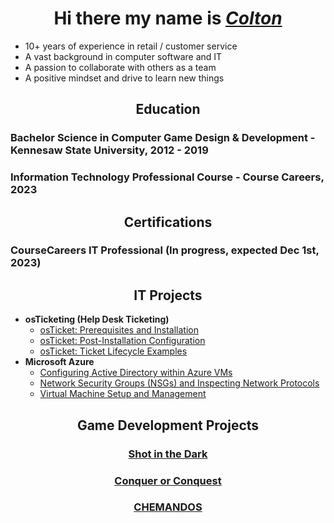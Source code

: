 <h1 align="center">Hi there my name is <i><a href= "https://www.linkedin.com/in/coltontrau/">Colton</a></i></h1>

- 10+ years of experience in retail / customer service
- A vast background in computer software and IT
- A passion to collaborate with others as a team
- A positive mindset and drive to learn new things


<h2 align = "center">Education</h2>
<h3>Bachelor Science in Computer Game Design & Development - Kennesaw State University, 2012 - 2019</h3>
<h3>Information Technology Professional Course - Course Careers, 2023</h3>


<h2 align = "center">Certifications</h2>
<h3>CourseCareers IT Professional (In progress, expected Dec 1st, 2023)</h3>


<h2 align = "center">IT Projects</h2>

- <b>osTicketing (Help Desk Ticketing)</b>
  - [osTicket: Prerequisites and Installation](https://github.com/ColtonTrauCC/osticket-prereqs)
  - [osTicket: Post-Installation Configuration]()
  - [osTicket: Ticket Lifecycle Examples]()
- <b>Microsoft Azure</b>
  - [Configuring Active Directory within Azure VMs]()
  - [Network Security Groups (NSGs) and Inspecting Network Protocols]()
  - [Virtual Machine Setup and Management]()

 
<h2 align = "center">Game Development Projects</h2>
<h3 align = "center"><a href ="https://www.youtube.com/watch?v=YZ3JvLRN-3U&ab_channel=bee">Shot in the Dark</a></h3>
<h3 align = "center"><a href ="https://sites.google.com/view/ksucgdd-4814-coc/home">Conquer or Conquest</a></h3>
<h3 align = "center"><a href ="https://chematomicgame.wordpress.com/">CHEMANDOS</a></h3>



